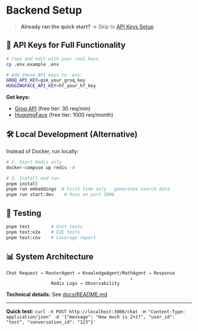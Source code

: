 # Backend Setup

> **Already ran the quick start?** → Skip to [API Keys Setup](#-api-keys-for-full-functionality)

## 🔑 API Keys for Full Functionality

```bash
# Copy and edit with your real keys
cp .env.example .env

# Add these API keys to .env:
GROQ_API_KEY=gsk_your_groq_key
HUGGINGFACE_API_KEY=hf_your_hf_key
```

**Get keys:**
- [Groq API](https://console.groq.com) (free tier: 30 req/min)  
- [HuggingFace](https://huggingface.co/settings/tokens) (free tier: 1000 req/month)

## 🛠️ Local Development (Alternative)

Instead of Docker, run locally:

```bash
# 1. Start Redis only
docker-compose up redis -d

# 2. Install and run
pnpm install
pnpm run embeddings  # First time only - generates search data
pnpm run start:dev    # Runs on port 3000
```

## 🧪 Testing

```bash
pnpm test        # Unit tests
pnpm test:e2e    # E2E tests
pnpm test:cov    # Coverage report
```

## 📊 System Architecture

```
Chat Request → RouterAgent → KnowledgeAgent/MathAgent → Response
                    ↓              ↓           ↓
                 Redis Logs → Observability
```

**Technical details:** See [docs/README.md](./docs/README.md)

---
**Quick test:** `curl -X POST http://localhost:3000/chat -H "Content-Type: application/json" -d '{"message": "How much is 2+2?", "user_id": "test", "conversation_id": "123"}'`
